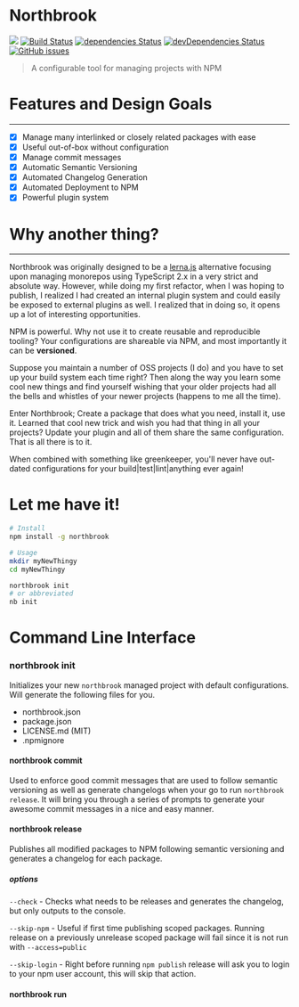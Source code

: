 # Northbrook
![](https://img.shields.io/badge/license-MIT-blue.svg)
[![Build Status](https://travis-ci.org/northbrookjs/northbrook.svg?branch=master)](https://travis-ci.org/northbrookjs/northbrook)
[![dependencies Status](https://david-dm.org/northbrookjs/northbrook/status.svg)](https://david-dm.org/northbrookjs/northbrook)
[![devDependencies Status](https://david-dm.org/northbrookjs/northbrook/dev-status.svg)](https://david-dm.org/northbrookjs/northbrook?type=dev)
[![GitHub issues](https://img.shields.io/github/issues/northbrookjs/northbrook.svg)](https://github.com/northbrookjs/northbrook/issues)


> A configurable tool for managing projects with NPM

# Features and Design Goals
---

- [x] Manage many interlinked or closely related packages with ease
- [x] Useful out-of-box without configuration
- [x] Manage commit messages
- [x] Automatic Semantic Versioning
- [x] Automated Changelog Generation
- [x] Automated Deployment to NPM
- [x] Powerful plugin system

# Why another thing?
---

Northbrook was originally designed to be a [lerna.js](https://github.com/lerna/lerna)
alternative focusing upon managing monorepos using TypeScript 2.x in a very strict
and absolute way. However, while doing my first refactor, when I was hoping to publish,
I realized I had created an internal plugin system and could easily be exposed to external
plugins as well. I realized that in doing so, it opens up a lot of interesting opportunities.

NPM is powerful. Why not use it to create reusable and reproducible tooling?
Your configurations are shareable via NPM, and most importantly it can be **versioned**.

Suppose you maintain a number of OSS projects (I do) and you have to set up your
build system each time right? Then along the way you learn some cool new things
and find yourself wishing that your older projects had all the bells and whistles
of your newer projects (happens to me all the time).

Enter Northbrook; Create a package that does what you need, install it, use
it. Learned that cool new trick and wish you had that thing in all your
projects? Update your plugin and all of them share the same configuration.
That is all there is to it.

When combined with something like greenkeeper, you'll never have out-dated
configurations for your build|test|lint|anything ever again!


# Let me have it!

```sh
# Install
npm install -g northbrook

# Usage
mkdir myNewThingy
cd myNewThingy

northbrook init
# or abbreviated
nb init
```

# **Command Line Interface**

### **northbrook init**

Initializes your new `northbrook` managed project with default
configurations. Will generate the following files for you.

- northbrook.json
- package.json
- LICENSE.md (MIT)
- .npmignore

#### **northbrook commit**

Used to enforce good commit messages that are used to follow semantic
versioning as well as generate changelogs when your go to run `northbrook
release`. It will bring you through a series of prompts to
generate your awesome commit messages in a nice and easy manner.

#### **northbrook release**

Publishes all modified packages to NPM following semantic versioning and generates
a changelog for each package.

##### options
`--check` - Checks what needs to be releases and generates the changelog, but only
outputs to the console.

`--skip-npm` - Useful if first time publishing scoped packages. Running release
on a previously unrelease scoped package will fail since it is not run with
`--access=public`

`--skip-login` - Right before running `npm publish` release will ask you to login
to your npm user account, this will skip that action.

#### **northbrook run <script>**

Like `npm run <script>` but defined inside of your northbrook.json. Extremely
useful when combined with the extends option. This will allow you to reuse scripts
across projects by simply installing a package from NPM!

#### **northbrook exec [command...]**

> $ nb exec -- cat package.json

Runs a command inside of all managed packages.

##### options
`--only <packageName>` - runs the command in only the specified package.

#### **northbrook link**

Symlinks all managed packages if they depend upon each other.
Useful for monorepo development, if required.

# **northbrook.json**
-----

The configuration for all of your needs. These 4 fields are the only options
used by the default plugins.

```js
{
  "packages": [ // array of relative paths of packages to manage
    "package1", // can be used to manage projects as a monorepo!
    "nested/package2", // but I only need it for a single directory!
    "." // manage the root dir, if you don't need monorepo capabilities
    "packages/**" // special ** will load all directories inside containing a package.json file
  ],

  "plugins": [ // array of plugins to be used
   // names are to be either NPM require()-able name
   // or a relative path to a local plugin
  ],

  "ignoreDefaults": [ // array of default plugins to ignore
    "link", // names are that of the CLI commands above
    "release" // allows reusing the names for external plugins
  ],

  "extends": "some-config-installed" // ESLint-like extension of a configuration

  "scripts": { // define script to be run with `nb run <script>`
    "test": "echo 'Bad developer with no tests :)'"
  }

  // Whatever else is required/available to external plugins
}
```


# Plugin API
-----


All plugins are simple NPM modules, with the power to do anything node can!
A plugin looks like this:

```js
exports.plugin = function (program, northbrookConfig, workingDirectory) {
  // do awesomeness here
}
```

#### **program**

The first argument to a plugin is an instance of the amazing CLI tool
[commander](https://github.com/tj/commander.js/)! This allows for all
plugins to extend the CLI interface. Need a thing to check on your Travis CI
builds?

```js
exports.plugin = function (program) {
  program
    .command('travis')
    .description('Gets the status of your Travis CI builds')
    .action(function () {
      // do your checking
    })
}
```

Run `northbrook travis` and your plugin will execute.

#### **northbrookConfig**

The `northbrook.json` file contents as a JavaScript object. Plugins can use
this to retrieve configurations stored inside of it, whether they are the   
core fields documented above, or plugin specific configurations.

#### **workingDirectory**

The `workingDirectory` a string of the absolute path to the directory that
contains the `northbrook.json` file. Useful for finding other configuration
files that are not configured inside of `northbrook.json` or for finding the
paths of the managed packages.

```js
const { join } = require('path')

exports.plugin = function (program, northbrookConfig, workingDir) {
  northbrookConfig.packages.forEach(pkg => {
    const pkgDir = join(workingDir, pkg)

    // ... do something with each package
  })
}
```


## Caveats && FAQ


##### Supports only NPM 3 +

The approach relies heavily upon the flattening of that NPM 3 does in order
to find plugins in a way that doesn't require searching all over the place
for where they might be located.

##### Why is it running a different version than what I have installed globally?

Because installing things globally isn't really that great of an idea, its only
meant to help with `northbrook init`, so northbrook will use a locally installed
version if it can find one.

# Recommendations

###### Build Steps

If your package as a build step involved such as using TypeScript or Buble, it
is recommended that in your package.json you run your build step inside of
`preversion` in order to ensure your built library is up-to-date when published
to npm when using `northbrook release`.

```js
{
  "scripts": {
    "build": "babel src/ -d lib",
    "preversion": "npm run build" // ensures your build is published to npm
  }
}
```

###### Git Commit Hooks

Though not required, adding this to your `package.json` will allow you to enjoy
further git commit checking in case you use `git commit` out of habit. In order
to make good use of this configuration you'll need to install `ghooks` and
`validate-commit-msg` to your devDependencies.

If you are using `northbrook init` it will generate these for you, but it does
**not** install them for you.

```js
"config": {
  "ghooks": {
    "commit-msg": "node ./node_modules/.bin/validate-commit-msg"
  },
  "validate-commit-msg": {
    "types": "@northbrook/commit-types"
  }
}
```
